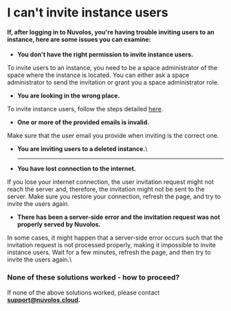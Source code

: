 # I can't invite instance users

#### If, after logging in to Nuvolos, you're having trouble inviting users to an instance, here are some issues you can examine:

* **You don't have the right permission to invite instance users.**

To invite users to an instance, you need to be a space administrator of the space where the instance is located. You can either ask a space administrator to send the invitation or grant you a space administrator role.

* **You are looking in the wrong place.**

To invite instance users, follow the steps detailed [here](../../settings-and-administration/space-management/invite-instance-users.md).

* **One or more of the provided emails is invalid.**

Make sure that the user email you provide when inviting is the correct one.

* **You are inviting users to a deleted instance.**\
  ****
* **You have lost connection to the internet.**

If you lose your internet connection, the user invitation request might not reach the server and, therefore,  the invitation might not be sent to the server. Make sure you restore your connection,  refresh the page, and try to invite the users again.

* **There has been a server-side error and the invitation request was not properly served by Nuvolos.**

In some cases, it might happen that a server-side error occurs such that the invitation request is not processed properly, making it impossible to invite instance users. Wait for a few minutes, refresh the page, and then try to invite the users again.\


### None of these solutions worked - how to proceed?

If none of the above solutions worked, please contact [**support@nuvolos.cloud**](mailto:support@nuvolos.cloud)**.**
